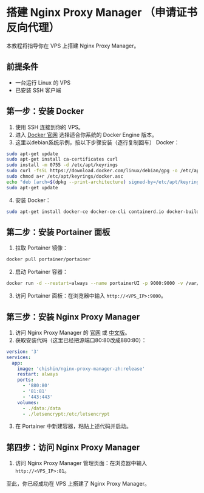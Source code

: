 # 搭建 Nginx Proxy Manager （申请证书反向代理）

本教程将指导你在 VPS 上搭建 Nginx Proxy Manager。

## 前提条件

- 一台运行 Linux 的 VPS
- 已安装 SSH 客户端

## 第一步：安装 Docker

1. 使用 SSH 连接到你的 VPS。
2. 进入 [Docker 官网](https://docs.docker.com/compose/install/linux/) 选择适合你系统的 Docker Engine 版本。
3. 这里以debian系统示例，按以下步骤安装（逐行复制回车） Docker：

```bash
sudo apt-get update
sudo apt-get install ca-certificates curl
sudo install -m 0755 -d /etc/apt/keyrings
sudo curl -fsSL https://download.docker.com/linux/debian/gpg -o /etc/apt/keyrings/docker.asc
sudo chmod a+r /etc/apt/keyrings/docker.asc
echo "deb [arch=$(dpkg --print-architecture) signed-by=/etc/apt/keyrings/docker.asc] https://download.docker.com/linux/debian $(. /etc/os-release && echo "$VERSION_CODENAME") stable" | sudo tee /etc/apt/sources.list.d/docker.list > /dev/null
sudo apt-get update
```

4. 安装 Docker：

```bash
sudo apt-get install docker-ce docker-ce-cli containerd.io docker-buildx-plugin docker-compose-plugin
```

## 第二步：安装 Portainer 面板

1. 拉取 Portainer 镜像：

```bash
docker pull portainer/portainer
```

2. 启动 Portainer 容器：

```bash
docker run -d --restart=always --name portainerUI -p 9000:9000 -v /var/run/docker.sock:/var/run/docker.sock portainer/portainer
```

3. 访问 Portainer 面板：在浏览器中输入 `http://<VPS_IP>:9000`。

## 第三步：安装 Nginx Proxy Manager

1. 访问 Nginx Proxy Manager 的 [官网](https://nginxproxymanager.com/guide/) 或 [中文版](https://github.com/xiaoxinpro/nginx-proxy-manager-zh)。
2. 获取安装代码（这里已经把源端口80:80改成880:80）：

```yaml
version: '3'
services:
  app:
    image: 'chishin/nginx-proxy-manager-zh:release'
    restart: always
    ports:
      - '880:80'
      - '81:81'
      - '443:443'
    volumes:
      - ./data:/data
      - ./letsencrypt:/etc/letsencrypt
```

3. 在 Portainer 中新建容器，粘贴上述代码并启动。

## 第四步：访问 Nginx Proxy Manager

1. 访问 Nginx Proxy Manager 管理页面：在浏览器中输入 `http://<VPS_IP>:81`。

至此，你已经成功在 VPS 上搭建了 Nginx Proxy Manager。
